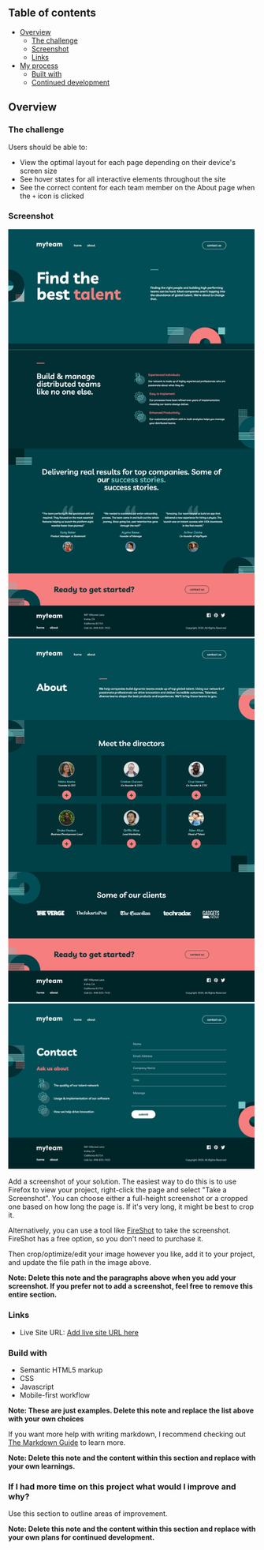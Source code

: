 
## Table of contents

- [Overview](#overview)
  - [The challenge](#the-challenge)
  - [Screenshot](#screenshot)
  - [Links](#links)
- [My process](#my-process)
  - [Built with](#built-with)
  - [Continued development](#continued-development)


## Overview

### The challenge

Users should be able to:

- View the optimal layout for each page depending on their device's screen size
- See hover states for all interactive elements throughout the site
- See the correct content for each team member on the About page when the `+` icon is clicked

### Screenshot
<img src="screenshots/desktop-home.png" alt="drawing" width="500"/>
<img src="screenshots/desktop-about.png" alt="drawing" width="500"/>
<img src="screenshots/desktop-contact.png" alt="drawing" width="500"/>

Add a screenshot of your solution. The easiest way to do this is to use Firefox to view your project, right-click the page and select "Take a Screenshot". You can choose either a full-height screenshot or a cropped one based on how long the page is. If it's very long, it might be best to crop it.

Alternatively, you can use a tool like [FireShot](https://getfireshot.com/) to take the screenshot. FireShot has a free option, so you don't need to purchase it. 

Then crop/optimize/edit your image however you like, add it to your project, and update the file path in the image above.

**Note: Delete this note and the paragraphs above when you add your screenshot. If you prefer not to add a screenshot, feel free to remove this entire section.**

### Links

- Live Site URL: [Add live site URL here](https://your-live-site-url.com)


### Build with

- Semantic HTML5 markup
- CSS
- Javascript
- Mobile-first workflow

**Note: These are just examples. Delete this note and replace the list above with your own choices**

If you want more help with writing markdown, I recommend checking out [The Markdown Guide](https://www.markdownguide.org/) to learn more.

**Note: Delete this note and the content within this section and replace with your own learnings.**

### If I had more time on this project what would I improve and why?

Use this section to outline areas of improvement.

**Note: Delete this note and the content within this section and replace with your own plans for continued development.**

